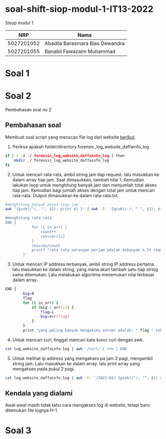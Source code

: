 # soal-shift-siop-modul-1-IT13-2022

Sisop modul 1

| NRP        | Nama                            |
| ------------ | --------------------------------- |
| 5027201052 | Abadila Barasmara Bias Dewandra |
| 5027201055 | Banabil Fawazaim Muhammad       |

# Soal 1


# Soal 2

Pembahasan soal no 2


## Pembahasan soal

Membuat soal script yang menscan file log dari website [berikut](https://daffa.info). 
1. Periksa apakah folder/directory  forensic_log_website_daffainfo_log 
```bash
if [ ! -d ./ forensic_log_website_daffainfo_log ] then
    mkdir ./ forensic_log_website_daffainfo_log
fi
```
2. Untuk mencari rata-rata, ambil string jam tiap request. lalu masukkan ke dalam array  tiap jam. Saat dimasukkan, tambah nilai 1. Kemudian lakukan loop untuk menghitung banyak jam dan menjumlah total akses tiap jam. Kemudian bagi jumlah akses dengan total jam untuk mencari rata-rata. Output dimasukkan ke dalam rata-rata.txt.
```bash
#menghitung banyak akses tiap jam
awk '{gsub(/"/, "", $1); print $1 }' | awk -F: '{gsub(/:/, " ", $1); arr[$3]++}

#menghitung rata-rata
END {
			for (i in arr) {
				count++
				res+=arr[i]
			}
			res=res/count
			printf "rata rata serangan perjam adalah sebanyak %.3f request per jam\n\n", res
		}'
```
3. Untuk mencari IP address terbanyak, ambil string IP address pertama. lalu masukkan ke dalam string, yang mana akan tambah satu tiap string sama ditemukan. Lalu melakukan algoritma menemukan nilai terbesar dalam array.
```bash
END {
        big=0
        flag
        for (i in arr) {
            if (big < arr[i]) {
                flag=i
                big=arr[flag]
            }
        }
        print "yang paling banyak mengakses server adalah: " flag " sebanyak " big " request\n"
```
4. Untuk mencari curl, tinggal mencari kata kunci curl dengan awk.
```bash
cat log_website_daffainfo.log | awk '/curl/ { ++n } END
```
5. Untuk melihat ip address yang mengakses pa jam 2 pagi, mengambil string jam. Lalu masukkan ke dalam array. lalu print array yang mengakses pada pukul 2 pagi.
```bash
cat log_website_daffainfo.log | awk -F: '/2022:02/ {gsub(/"/, "", $1) arr[$1]++ }
``` 

## Kendala yang dialami
Awal-awal masih tidak tahu cara mengakses log di website, tetapi baru ditemukan file lognya H-1.

# Soal 3
